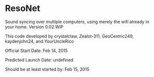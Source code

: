 # ResoNet
Sound syncing over multiple computers, using merely the wifi already in your home.
Version 0.02.WIP

This code developed by crystalclaw, Zealot-311, GeoCentric249, kaydenjohn24, and YourUncleRico

Official Start Date: Feb 14, 2015

Predicted Launch Date: undefined

Should be at least started by: Feb 15, 2015
